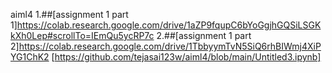 aiml4
1.##[assignment 1 part 1]https://colab.research.google.com/drive/1aZP9fqupC6bYoGgjhGQSiLSGKkXh0Lep#scrollTo=IEmQu5ycRP7c
2.##[assignment 1 part 2]https://colab.research.google.com/drive/1TbbyymTvN5SiQ6rhBIWmj4XiPYG1ChK2
[https://github.com/tejasai123w/aiml4/blob/main/Untitled3.ipynb]
